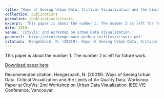 ```yaml
---
title: "Ways of Seeing Urban Data. Critical Visualization and the Limits of Air Quality Data."
collection: publications
permalink: /publication/cityvis
excerpt: 'This paper is about the number 1. The number 2 is left for future work.'
date: 2019-
venue: 'CityVis: 2nd Workshop on Urban Data Visualization.'
paperurl: 'http://nicolehengesbach.github.io/files/cityvis.pdf'
citation: 'Hengesbach, N. (20019). Ways of Seeing Urban Data. Critical Visualization and the Limits of Air Quality Data. Workshop Paper at CityVis: 2nd Workshop on Urban Data Visualization. IEEE VIS Conference, Vancouver.'
---
```

This paper is about the number 1. The number 2 is left for future work.

[Download paper here](http://nicolehengesbach.github.io/files/cityvis.pdf)

Recommended citation: Hengesbach, N. (20019). Ways of Seeing Urban Data. Critical Visualization and the Limits of Air Quality Data. Workshop Paper at CityVis: 2nd Workshop on Urban Data Visualization. IEEE VIS Conference, Vancouver.
